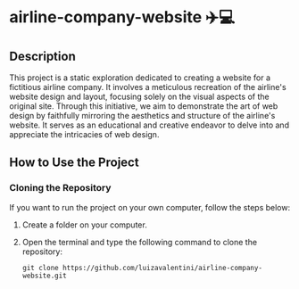 # airline-company-website ✈️💻

## Description
This project is a static exploration dedicated to creating a website for a fictitious airline company. It involves a meticulous recreation of the airline's website design and layout, focusing solely on the visual aspects of the original site. Through this initiative, we aim to demonstrate the art of web design by faithfully mirroring the aesthetics and structure of the airline's website. It serves as an educational and creative endeavor to delve into and appreciate the intricacies of web design.


## How to Use the Project

### Cloning the Repository
If you want to run the project on your own computer, follow the steps below:

1. Create a folder on your computer.
2. Open the terminal and type the following command to clone the repository:

    ```
   git clone https://github.com/luizavalentini/airline-company-website.git
   ```
